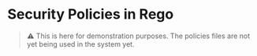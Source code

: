 # Security Policies in Rego

> :warning: This is here for demonstration purposes. The policies files are not yet being used in the system yet.